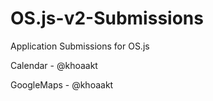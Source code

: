 # OS.js-v2-Submissions
Application Submissions for OS.js

Calendar - @khoaakt

GoogleMaps - @khoaakt
